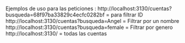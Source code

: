 Ejemplos de uso para las peticiones : http://localhost:3130/cuentas?busqueda=68f97ba33829c4ecfc0282bf  = para filtrar ID 
http://localhost:3130/cuentas?busqueda=Angel = Filtrar por un nombre 
http://localhost:3130/cuentas?busqueda=female = Filtrar por genero
http://localhost:3130/ = todas las cuentas
